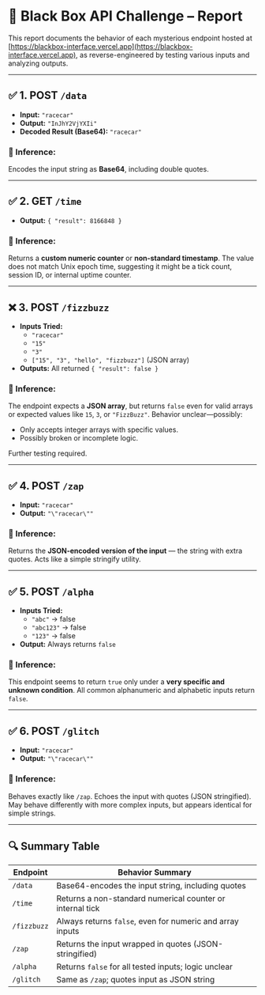 # 🧪 Black Box API Challenge – Report

This report documents the behavior of each mysterious endpoint hosted at [https://blackbox-interface.vercel.app](https://blackbox-interface.vercel.app), as reverse-engineered by testing various inputs and analyzing outputs.

---

## ✅ 1. POST `/data`

- **Input:** `"racecar"`
- **Output:** `"InJhY2VjYXIi"`
- **Decoded Result (Base64):** `"racecar"`

### 📌 Inference:
Encodes the input string as **Base64**, including double quotes.

---

## ✅ 2. GET `/time`

- **Output:** `{ "result": 8166848 }`

### 📌 Inference:
Returns a **custom numeric counter** or **non-standard timestamp**. The value does not match Unix epoch time, suggesting it might be a tick count, session ID, or internal uptime counter.

---

## ❌ 3. POST `/fizzbuzz`

- **Inputs Tried:**
  - `"racecar"`
  - `"15"`
  - `"3"`
  - `["15", "3", "hello", "fizzbuzz"]` (JSON array)
- **Outputs:** All returned `{ "result": false }`

### 📌 Inference:
The endpoint expects a **JSON array**, but returns `false` even for valid arrays or expected values like `15`, `3`, or `"FizzBuzz"`. Behavior unclear—possibly:
- Only accepts integer arrays with specific values.
- Possibly broken or incomplete logic.

Further testing required.

---

## ✅ 4. POST `/zap`

- **Input:** `"racecar"`
- **Output:** `"\"racecar\""`

### 📌 Inference:
Returns the **JSON-encoded version of the input** — the string with extra quotes. Acts like a simple stringify utility.

---

## ✅ 5. POST `/alpha`

- **Inputs Tried:**
  - `"abc"` → false
  - `"abc123"` → false
  - `"123"` → false
- **Output:** Always returns `false`

### 📌 Inference:
This endpoint seems to return `true` only under a **very specific and unknown condition**. All common alphanumeric and alphabetic inputs return `false`.

---

## ✅ 6. POST `/glitch`

- **Input:** `"racecar"`
- **Output:** `"\"racecar\""`

### 📌 Inference:
Behaves exactly like `/zap`. Echoes the input with quotes (JSON stringified). May behave differently with more complex inputs, but appears identical for simple strings.

---

## 🔍 Summary Table

| Endpoint     | Behavior Summary                                                       |
|--------------|------------------------------------------------------------------------|
| `/data`      | Base64-encodes the input string, including quotes                      |
| `/time`      | Returns a non-standard numerical counter or internal tick              |
| `/fizzbuzz`  | Always returns `false`, even for numeric and array inputs              |
| `/zap`       | Returns the input wrapped in quotes (JSON-stringified)                 |
| `/alpha`     | Returns `false` for all tested inputs; logic unclear                   |
| `/glitch`    | Same as `/zap`; quotes input as JSON string                            |


